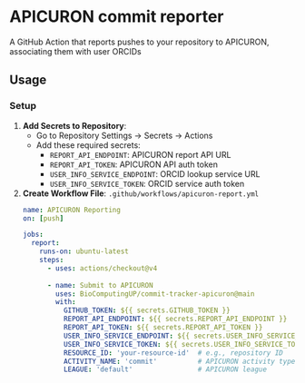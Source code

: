 # APICURON commit reporter

A GitHub Action that reports pushes to your repository to APICURON, associating them with user ORCIDs 

## Usage
### Setup

1. **Add Secrets to Repository**:
   - Go to Repository Settings → Secrets → Actions
   - Add these required secrets:
     - `REPORT_API_ENDPOINT`: APICURON report API URL
     - `REPORT_API_TOKEN`: APICURON API auth token
     - `USER_INFO_SERVICE_ENDPOINT`: ORCID lookup service URL
     - `USER_INFO_SERVICE_TOKEN`: ORCID service auth token
2. **Create Workflow File**:
   `.github/workflows/apicuron-report.yml`
   ```yaml
   name: APICURON Reporting
   on: [push]
   
   jobs:
     report:
       runs-on: ubuntu-latest
       steps:
         - uses: actions/checkout@v4
           
         - name: Submit to APICURON
           uses: BioComputingUP/commit-tracker-apicuron@main
           with:
             GITHUB_TOKEN: ${{ secrets.GITHUB_TOKEN }}
             REPORT_API_ENDPOINT: ${{ secrets.REPORT_API_ENDPOINT }}
             REPORT_API_TOKEN: ${{ secrets.REPORT_API_TOKEN }}
             USER_INFO_SERVICE_ENDPOINT: ${{ secrets.USER_INFO_SERVICE_ENDPOINT }}
             USER_INFO_SERVICE_TOKEN: ${{ secrets.USER_INFO_SERVICE_TOKEN }}
             RESOURCE_ID: 'your-resource-id'  # e.g., repository ID
             ACTIVITY_NAME: 'commit'          # APICURON activity type
             LEAGUE: 'default'                # APICURON league

